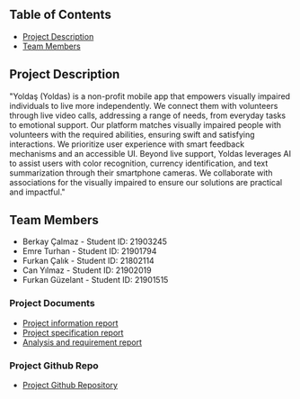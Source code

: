 ## Table of Contents

- [Project Description](#project-description)
- [Team Members](#team-members)

## Project Description

"Yoldaş (Yoldas) is a non-profit mobile app that empowers visually impaired individuals to live more independently. We connect them with volunteers through live video calls, addressing a range of needs, from everyday tasks to emotional support. Our platform matches visually impaired people with volunteers with the required abilities, ensuring swift and satisfying interactions. We prioritize user experience with smart feedback mechanisms and an accessible UI. Beyond live support, Yoldas leverages AI to assist users with color recognition, currency identification, and text summarization through their smartphone cameras. We collaborate with associations for the visually impaired to ensure our solutions are practical and impactful."

## Team Members

- Berkay Çalmaz - Student ID: 21903245
- Emre Turhan - Student ID: 21901794
- Furkan Çalık - Student ID: 21802114
- Can Yılmaz - Student ID: 21902019
- Furkan Güzelant - Student ID: 21901515

### Project Documents
- [Project information report](https://drive.google.com/file/d/13N37ExVf8V9qZBrBk5gKLUdSz5FOYu8Y/view?usp=sharing)
- [Project specification report](https://drive.google.com/file/d/1v76TEi4scV9s1gY3brurSB3S2R-NMFTn/view?usp=sharing)
- [Analysis and requirement report](https://drive.google.com/file/d/17-u-kGnBHranERJvcq7cz8Be_qqXltgs/view?usp=sharing)

### Project Github Repo
- [Project Github Repository](https://github.com/furkanCalik7/Yoldas)



